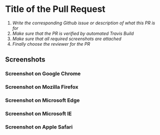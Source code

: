 # Title of the Pull Request

1. _Write the corresponding Github issue or description of what this PR is for_
2. _Make sure that the PR is verified by automated Travis Build_
3. _Make sure that all required screenshots are attached_
4. _Finally choose the reviewer for the PR_

## Screenshots

### Screenshot on Google Chrome

### Screenshot on Mozilla Firefox

### Screenshot on Microsoft Edge

### Screenshot on Microsoft IE

### Screenshot on Apple Safari
